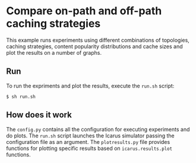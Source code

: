# Compare on-path and off-path caching strategies

This example runs experiments using different combinations of topologies,
caching strategies, content popularity distributions and cache sizes and plot
the results on a number of graphs.

## Run
To run the expriments and plot the results, execute the `run.sh` script:

    $ sh run.sh

## How does it work
The `config.py` contains all the configuration for executing experiments and
do plots. The `run.sh` script launches the Icarus simulator passing the configuration
file as an argument. The `plotresults.py` file provides functions for plotting
specific results based on `icarus.results.plot` functions.